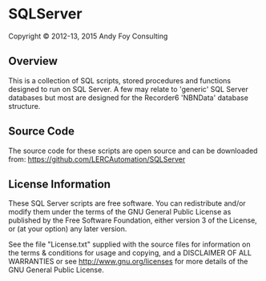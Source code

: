 SQLServer
=========

Copyright © 2012-13, 2015 Andy Foy Consulting

Overview
--------
This is a collection of SQL scripts, stored procedures and functions designed to run on SQL Server.  A few may relate to 'generic' SQL Server databases but most are designed for the Recorder6 'NBNData' database structure.

Source Code
-----------
The source code for these scripts are open source and can be downloaded from:
<https://github.com/LERCAutomation/SQLServer>

License Information
-------------------
These SQL Server scripts are free software. You can redistribute and/or modify them
under the terms of the GNU General Public License as published by the Free
Software Foundation, either version 3 of the License, or (at your option) any
later version.

See the file "License.txt" supplied with the source files for information on the
terms & conditions for usage and copying, and a DISCLAIMER OF ALL WARRANTIES
or see <http://www.gnu.org/licenses> for more details of the GNU General Public
License.
